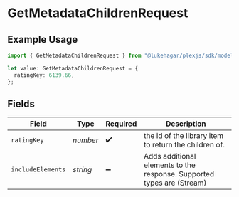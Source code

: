 # GetMetadataChildrenRequest

## Example Usage

```typescript
import { GetMetadataChildrenRequest } from "@lukehagar/plexjs/sdk/models/operations";

let value: GetMetadataChildrenRequest = {
  ratingKey: 6139.66,
};
```

## Fields

| Field                                                                   | Type                                                                    | Required                                                                | Description                                                             |
| ----------------------------------------------------------------------- | ----------------------------------------------------------------------- | ----------------------------------------------------------------------- | ----------------------------------------------------------------------- |
| `ratingKey`                                                             | *number*                                                                | :heavy_check_mark:                                                      | the id of the library item to return the children of.                   |
| `includeElements`                                                       | *string*                                                                | :heavy_minus_sign:                                                      | Adds additional elements to the response. Supported types are (Stream)<br/> |
